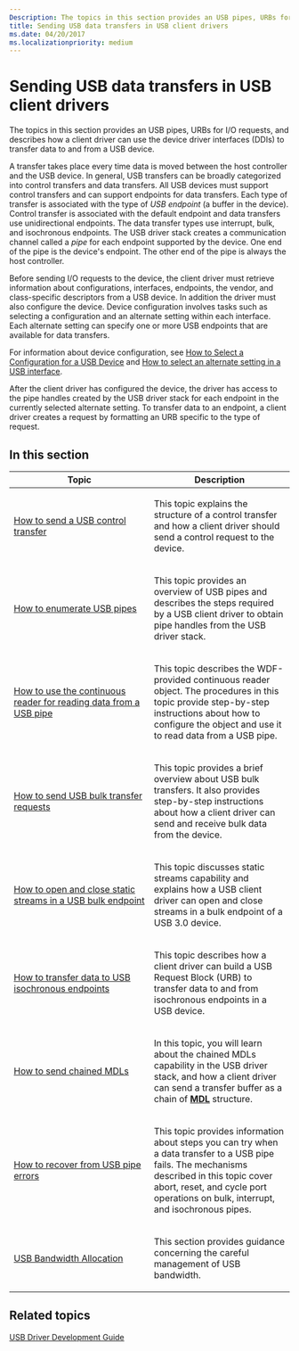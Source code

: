 ```yaml
---
Description: The topics in this section provides an USB pipes, URBs for I/O requests, and describes how a client driver can use the device driver interfaces (DDIs) to transfer data to and from a USB device.
title: Sending USB data transfers in USB client drivers
ms.date: 04/20/2017
ms.localizationpriority: medium
---
```


# Sending USB data transfers in USB client drivers


The topics in this section provides an USB pipes, URBs for I/O requests, and describes how a client driver can use the device driver interfaces (DDIs) to transfer data to and from a USB device.




A transfer takes place every time data is moved between the host controller and the USB device. In general, USB transfers can be broadly categorized into control transfers and data transfers. All USB devices must support control transfers and can support endpoints for data transfers. Each type of transfer is associated with the type of *USB endpoint* (a buffer in the device). Control transfer is associated with the default endpoint and data transfers use unidirectional endpoints. The data transfer types use interrupt, bulk, and isochronous endpoints. The USB driver stack creates a communication channel called a *pipe* for each endpoint supported by the device. One end of the pipe is the device's endpoint. The other end of the pipe is always the host controller.

Before sending I/O requests to the device, the client driver must retrieve information about configurations, interfaces, endpoints, the vendor, and class-specific descriptors from a USB device. In addition the driver must also configure the device. Device configuration involves tasks such as selecting a configuration and an alternate setting within each interface. Each alternate setting can specify one or more USB endpoints that are available for data transfers.

For information about device configuration, see [How to Select a Configuration for a USB Device](how-to-select-a-configuration-for-a-usb-device.md) and [How to select an alternate setting in a USB interface](select-a-usb-alternate-setting.md).

After the client driver has configured the device, the driver has access to the pipe handles created by the USB driver stack for each endpoint in the currently selected alternate setting. To transfer data to an endpoint, a client driver creates a request by formatting an URB specific to the type of request.

## In this section


<table>
<colgroup>
<col width="50%" />
<col width="50%" />
</colgroup>
<thead>
<tr class="header">
<th>Topic</th>
<th>Description</th>
</tr>
</thead>
<tbody>
<tr class="odd">
<td><p><a href="usb-control-transfer.md" data-raw-source="[How to send a USB control transfer](usb-control-transfer.md)">How to send a USB control transfer</a></p></td>
<td><p>This topic explains the structure of a control transfer and how a client driver should send a control request to the device.</p></td>
</tr>
<tr class="even">
<td><p><a href="how-to-get-usb-pipe-handles.md" data-raw-source="[How to enumerate USB pipes](how-to-get-usb-pipe-handles.md)">How to enumerate USB pipes</a></p></td>
<td><p>This topic provides an overview of USB pipes and describes the steps required by a USB client driver to obtain pipe handles from the USB driver stack.</p></td>
</tr>
<tr class="odd">
<td><p><a href="how-to-use-the-continous-reader-for-getting-data-from-a-usb-endpoint--umdf-.md" data-raw-source="[How to use the continuous reader for reading data from a USB pipe](how-to-use-the-continous-reader-for-getting-data-from-a-usb-endpoint--umdf-.md)">How to use the continuous reader for reading data from a USB pipe</a></p></td>
<td><p>This topic describes the WDF-provided continuous reader object. The procedures in this topic provide step-by-step instructions about how to configure the object and use it to read data from a USB pipe.</p></td>
</tr>
<tr class="even">
<td><p><a href="usb-bulk-and-interrupt-transfer.md" data-raw-source="[How to send USB bulk transfer requests](usb-bulk-and-interrupt-transfer.md)">How to send USB bulk transfer requests</a></p></td>
<td><p>This topic provides a brief overview about USB bulk transfers. It also provides step-by-step instructions about how a client driver can send and receive bulk data from the device.</p></td>
</tr>
<tr class="odd">
<td><p><a href="how-to-open-streams-in-a-usb-endpoint.md" data-raw-source="[How to open and close static streams in a USB bulk endpoint](how-to-open-streams-in-a-usb-endpoint.md)">How to open and close static streams in a USB bulk endpoint</a></p></td>
<td><p>This topic discusses static streams capability and explains how a USB client driver can open and close streams in a bulk endpoint of a USB 3.0 device.</p></td>
</tr>
<tr class="even">
<td><p><a href="transfer-data-to-isochronous-endpoints.md" data-raw-source="[How to transfer data to USB isochronous endpoints](transfer-data-to-isochronous-endpoints.md)">How to transfer data to USB isochronous endpoints</a></p></td>
<td><p>This topic describes how a client driver can build a USB Request Block (URB) to transfer data to and from isochronous endpoints in a USB device.</p></td>
</tr>
<tr class="odd">
<td><p><a href="how-to-send-chained-mdls.md" data-raw-source="[How to send chained MDLs](how-to-send-chained-mdls.md)">How to send chained MDLs</a></p></td>
<td><p>In this topic, you will learn about the chained MDLs capability in the USB driver stack, and how a client driver can send a transfer buffer as a chain of <a href="https://msdn.microsoft.com/library/windows/hardware/ff554414" data-raw-source="[&lt;strong&gt;MDL&lt;/strong&gt;](https://msdn.microsoft.com/library/windows/hardware/ff554414)"><strong>MDL</strong></a> structure.</p></td>
</tr>
<tr class="even">
<td><p><a href="how-to-recover-from-usb-pipe-errors.md" data-raw-source="[How to recover from USB pipe errors](how-to-recover-from-usb-pipe-errors.md)">How to recover from USB pipe errors</a></p></td>
<td><p>This topic provides information about steps you can try when a data transfer to a USB pipe fails. The mechanisms described in this topic cover abort, reset, and cycle port operations on bulk, interrupt, and isochronous pipes.</p></td>
</tr>
<tr class="odd">
<td><p><a href="usb-bandwidth-allocation.md" data-raw-source="[USB Bandwidth Allocation](usb-bandwidth-allocation.md)">USB Bandwidth Allocation</a></p></td>
<td><p>This section provides guidance concerning the careful management of USB bandwidth.</p></td>
</tr>
</tbody>
</table>

 

## Related topics
[USB Driver Development Guide](usb-driver-development-guide.md)  



